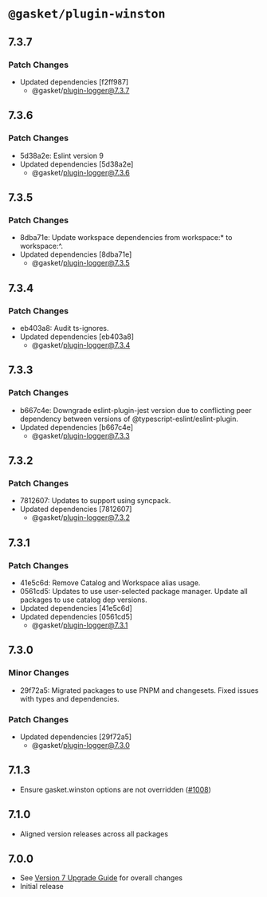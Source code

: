 # `@gasket/plugin-winston`

## 7.3.7

### Patch Changes

- Updated dependencies [f2ff987]
  - @gasket/plugin-logger@7.3.7

## 7.3.6

### Patch Changes

- 5d38a2e: Eslint version 9
- Updated dependencies [5d38a2e]
  - @gasket/plugin-logger@7.3.6

## 7.3.5

### Patch Changes

- 8dba71e: Update workspace dependencies from workspace:\* to workspace:^.
- Updated dependencies [8dba71e]
  - @gasket/plugin-logger@7.3.5

## 7.3.4

### Patch Changes

- eb403a8: Audit ts-ignores.
- Updated dependencies [eb403a8]
  - @gasket/plugin-logger@7.3.4

## 7.3.3

### Patch Changes

- b667c4e: Downgrade eslint-plugin-jest version due to conflicting peer dependency between versions of @typescript-eslint/eslint-plugin.
- Updated dependencies [b667c4e]
  - @gasket/plugin-logger@7.3.3

## 7.3.2

### Patch Changes

- 7812607: Updates to support using syncpack.
- Updated dependencies [7812607]
  - @gasket/plugin-logger@7.3.2

## 7.3.1

### Patch Changes

- 41e5c6d: Remove Catalog and Workspace alias usage.
- 0561cd5: Updates to use user-selected package manager. Update all packages to use catalog dep versions.
- Updated dependencies [41e5c6d]
- Updated dependencies [0561cd5]
  - @gasket/plugin-logger@7.3.1

## 7.3.0

### Minor Changes

- 29f72a5: Migrated packages to use PNPM and changesets. Fixed issues with types and dependencies.

### Patch Changes

- Updated dependencies [29f72a5]
  - @gasket/plugin-logger@7.3.0

## 7.1.3

- Ensure gasket.winston options are not overridden ([#1008])

## 7.1.0

- Aligned version releases across all packages

## 7.0.0

- See [Version 7 Upgrade Guide] for overall changes
- Initial release

[Version 7 Upgrade Guide]: /docs/upgrade-to-7.md
[#1008]: https://github.com/godaddy/gasket/pull/1008
